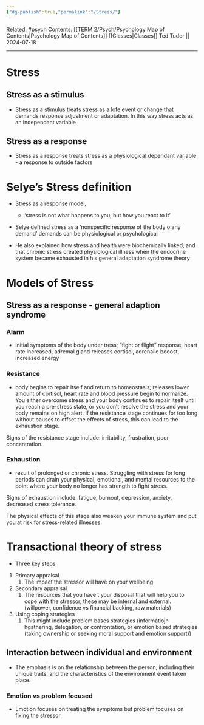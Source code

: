 ```yaml
---
{"dg-publish":true,"permalink":"/Stress/"}
---
```


Related: #psych
Contents: [[TERM 2/Psych/Psychology Map of Contents\|Psychology Map of Contents]]
[[Classes\|Classes]]
Ted Tudor || 2024-07-18
***
# Stress
## Stress as a stimulus 
- Stress as a stimulus treats stress as a lofe event or change that demands response adjustment or adaptation. In this way stress acts as an independant variable 
## Stress as a response 
- Stress as a response treats stress as a physiological dependant variable - a response to outside factors 

# Selye’s Stress definition 
- Stress as a response model, 
	- ‘stress is not what happens to you, but how you react to it’
- Selye defined stress as a ‘nonspecific response of the body o any demand’ demands can be physiological or psychological 

- He also explained how stress and health were biochemically linked, and that chronic stress created physiological illness when the endocrine system became exhausted in his general adaptation syndrome theory 

# Models of Stress 
## Stress as a response - general adaption syndrome 
### Alarm
- Initial symptoms of the body under tress; “fight or flight” response, heart rate increased, adremal gland releases cortisol, adrenaile booost, increased energy 
### Resistance 
- body begins to repair itself and return to homeostasis; releases lower amount of cortisol, heart rate and blood pressure begin to normalize. You either overcome stress and your body continues to repair itself until you reach a pre-stress state, or you don’t resolve the stress and your body remains on high alert. If the resistance stage continues for too long without pauses to offset the effects of stress, this can lead to the exhaustion stage.

Signs of the resistance stage include: irritability, frustration, poor concentration.
### Exhaustion 
- result of prolonged or chronic stress. Struggling with stress for long periods can drain your physical, emotional, and mental resources to the point where your body no longer has strength to fight stress. 

Signs of exhaustion include: fatigue, burnout, depression, anxiety, decreased stress tolerance.

The physical effects of this stage also weaken your immune system and put you at risk for stress-related illnesses.



# Transactional theory of stress
- Three key steps 

1. Primary appraisal 
	1. The impact the stressor will have on your wellbeing 
2. Secondary appraisal 
	1. The resources that you have t your disposal that will help you to cope with the stressor, these may be internal and external. (willpower, confidence vs financial backing, raw materials)
3. Using coping strategies
	1. This might include problem bases strategies (informatiojn hgathering, delegation, or confrontation, or emotion based strategies (taking ownership or seeking moral support and emotion support))

## Interaction between individual and environment 
- The emphasis is on the relationship between the person, including their unique traits, and the characteristics of the environment event taken place. 

### Emotion vs problem focused 
- Emotion focuses on treating the symptoms but problem focuses on fixing the stressor 


